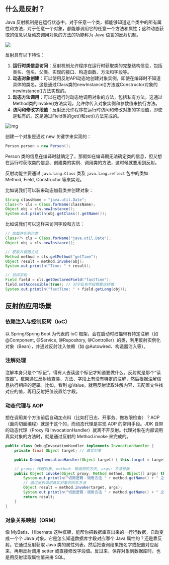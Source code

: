 ## 什么是反射？

Java 反射机制是在运行状态中，对于任意一个类，都能够知道这个类中的所有属性和方法，对于任意一个对象，都能够调用它的任意一个方法和属性；这种动态获取的信息以及动态调用对象的方法的功能称为 Java 语言的反射机制。

![](https://cdn.tobebetterjavaer.com/tobebetterjavaer/images/sidebar/sanfene/javase-36.png)

反射具有以下特性：

1. **运行时类信息访问**：反射机制允许程序在运行时获取类的完整结构信息，包括类名、包名、父类、实现的接口、构造函数、方法和字段等。
2. **动态对象创建**：可以使用反射API动态地创建对象实例，即使在编译时不知道具体的类名。这是通过Class类的newInstance()方法或Constructor对象的newInstance()方法实现的。
3. **动态方法调用**：可以在运行时动态地调用对象的方法，包括私有方法。这通过Method类的invoke()方法实现，允许你传入对象实例和参数值来执行方法。
4. **访问和修改字段值**：反射还允许程序在运行时访问和修改对象的字段值，即使是私有的。这是通过Field类的get()和set()方法完成的。

![img](https://cdn.xiaolincoding.com//picgo/1718957173277-863d2ec6-a754-423b-9066-9f28610d1a31.png)

创建一个对象是通过 new 关键字来实现的：

```java
Person person = new Person();
```

Person 类的信息在编译时就确定了，那假如在编译期无法确定类的信息，但又想在运行时获取类的信息、创建类的实例、调用类的方法，这时候就要用到反射。

反射功能主要通过 `java.lang.Class` 类及 `java.lang.reflect` 包中的类如 Method, Field, Constructor 等来实现。

比如说我们可以装来动态加载类并创建对象：

```java
String className = "java.util.Date";
Class<?> cls = Class.forName(className);
Object obj = cls.newInstance();
System.out.println(obj.getClass().getName());
```

比如说我们可以这样来访问字段和方法：

```java
// 加载并实例化类
Class<?> cls = Class.forName("java.util.Date");
Object obj = cls.newInstance();

// 获取并调用方法
Method method = cls.getMethod("getTime");
Object result = method.invoke(obj);
System.out.println("Time: " + result);

// 访问字段
Field field = cls.getDeclaredField("fastTime");
field.setAccessible(true); // 对于私有字段需要这样做
System.out.println("fastTime: " + field.getLong(obj));
```

## 反射的应用场景

### 依赖注入与控制反转（IoC）

以 Spring/Spring Boot 为代表的 IoC 框架，会在启动时扫描带有特定注解（如 @Component, @Service, @Repository, @Controller）的类，利用反射实例化对象（Bean），并通过反射注入依赖（如 @Autowired、构造器注入等）。

### 注解处理

注解本身只是个“标记”，得有人去读这个标记才知道要做什么。反射就是那个“读取器”。框架通过反射检查类、方法、字段上有没有特定的注解，然后根据注解信息执行相应的逻辑。比如，看到 @Value，就用反射读取注解内容，去配置文件找对应的值，再用反射把值设置给字段。

### 动态代理与 AOP

想在调用某个方法前后自动加点料（比如打日志、开事务、做权限检查）？AOP（面向切面编程）就是干这个的，而动态代理是实现 AOP 的常用手段。JDK 自带的动态代理（Proxy 和 InvocationHandler）就离不开反射。代理对象在内部调用真实对象的方法时，就是通过反射的 Method.invoke 来完成的。

```java
public class DebugInvocationHandler implements InvocationHandler {
    private final Object target; // 真实对象

    public DebugInvocationHandler(Object target) { this.target = target; }

    // proxy: 代理对象, method: 被调用的方法, args: 方法参数
    public Object invoke(Object proxy, Method method, Object[] args) throws Throwable {
        System.out.println("切面逻辑：调用方法 " + method.getName() + " 之前");
        // 通过反射调用真实对象的同名方法
        Object result = method.invoke(target, args);
        System.out.println("切面逻辑：调用方法 " + method.getName() + " 之后");
        return result;
    }
}
```
### 对象关系映射（ORM）

像 MyBatis、Hibernate 这种框架，能帮你把数据库查出来的一行行数据，自动变成一个个 Java 对象。它是怎么知道数据库字段对应哪个 Java 属性的？还是靠反射。它通过反射获取 Java 类的属性列表，然后把查询结果按名字或配置对应起来，再用反射调用 setter 或直接修改字段值。反过来，保存对象到数据库时，也是用反射读取属性值来拼 SQL。